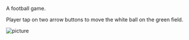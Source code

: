 A football game.

Player tap on two arrow buttons to move the white ball on the green
field.

![picture](http://www.choonsiong.com/public/pic/football.png)
